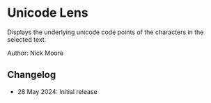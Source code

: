 # Unicode Lens

Displays the underlying unicode code points of the characters in the selected text.

Author: Nick Moore

## Changelog

- 28 May 2024: Initial release
